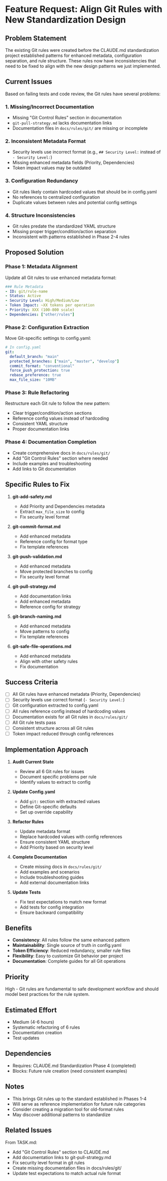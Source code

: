 # Feature Request: Align Git Rules with New Standardization Design

## Problem Statement
The existing Git rules were created before the CLAUDE.md standardization project established patterns for enhanced metadata, configuration separation, and rule structure. These rules now have inconsistencies that need to be fixed to align with the new design patterns we just implemented.

## Current Issues
Based on failing tests and code review, the Git rules have several problems:

### 1. Missing/Incorrect Documentation
- Missing "Git Control Rules" section in documentation
- `git-pull-strategy.md` lacks documentation links
- Documentation files in `docs/rules/git/` are missing or incomplete

### 2. Inconsistent Metadata Format
- Security levels use incorrect format (e.g., `## Security Level:` instead of `- Security Level:`)
- Missing enhanced metadata fields (Priority, Dependencies)
- Token impact values may be outdated

### 3. Configuration Redundancy
- Git rules likely contain hardcoded values that should be in config.yaml
- No references to centralized configuration
- Duplicate values between rules and potential config settings

### 4. Structure Inconsistencies
- Git rules predate the standardized YAML structure
- Missing proper trigger/condition/action separation
- Inconsistent with patterns established in Phase 2-4 rules

## Proposed Solution

### Phase 1: Metadata Alignment
Update all Git rules to use enhanced metadata format:
```yaml
### Rule Metadata
- ID: git/rule-name
- Status: Active
- Security Level: High/Medium/Low
- Token Impact: ~XX tokens per operation
- Priority: XXX (100-800 scale)
- Dependencies: ["other/rules"]
```

### Phase 2: Configuration Extraction
Move Git-specific settings to config.yaml:
```yaml
# In config.yaml
git:
  default_branch: "main"
  protected_branches: ["main", "master", "develop"]
  commit_format: "conventional"
  force_push_protection: true
  rebase_preference: true
  max_file_size: "10MB"
```

### Phase 3: Rule Refactoring
Restructure each Git rule to follow the new pattern:
- Clear trigger/condition/action sections
- Reference config values instead of hardcoding
- Consistent YAML structure
- Proper documentation links

### Phase 4: Documentation Completion
- Create comprehensive docs in `docs/rules/git/`
- Add "Git Control Rules" section where needed
- Include examples and troubleshooting
- Add links to Git documentation

## Specific Rules to Fix

1. **git-add-safety.md**
   - Add Priority and Dependencies metadata
   - Extract `max_file_size` to config
   - Fix security level format

2. **git-commit-format.md**
   - Add enhanced metadata
   - Reference config for format type
   - Fix template references

3. **git-push-validation.md**
   - Add enhanced metadata
   - Move protected branches to config
   - Fix security level format

4. **git-pull-strategy.md**
   - Add documentation links
   - Add enhanced metadata
   - Reference config for strategy

5. **git-branch-naming.md**
   - Add enhanced metadata
   - Move patterns to config
   - Fix template references

6. **git-safe-file-operations.md**
   - Add enhanced metadata
   - Align with other safety rules
   - Fix documentation

## Success Criteria
- [ ] All Git rules have enhanced metadata (Priority, Dependencies)
- [ ] Security levels use correct format (`- Security Level:`)
- [ ] Git configuration extracted to config.yaml
- [ ] All rules reference config instead of hardcoding values
- [ ] Documentation exists for all Git rules in `docs/rules/git/`
- [ ] All Git rule tests pass
- [ ] Consistent structure across all Git rules
- [ ] Token impact reduced through config references

## Implementation Approach

1. **Audit Current State**
   - Review all 6 Git rules for issues
   - Document specific problems per rule
   - Identify values to extract to config

2. **Update Config.yaml**
   - Add `git:` section with extracted values
   - Define Git-specific defaults
   - Set up override capability

3. **Refactor Rules**
   - Update metadata format
   - Replace hardcoded values with config references
   - Ensure consistent YAML structure
   - Add Priority based on security level

4. **Complete Documentation**
   - Create missing docs in `docs/rules/git/`
   - Add examples and scenarios
   - Include troubleshooting guides
   - Add external documentation links

5. **Update Tests**
   - Fix test expectations to match new format
   - Add tests for config integration
   - Ensure backward compatibility

## Benefits
- **Consistency**: All rules follow the same enhanced pattern
- **Maintainability**: Single source of truth in config.yaml
- **Token Efficiency**: Reduced redundancy, smaller rule files
- **Flexibility**: Easy to customize Git behavior per project
- **Documentation**: Complete guides for all Git operations

## Priority
High - Git rules are fundamental to safe development workflow and should model best practices for the rule system.

## Estimated Effort
- Medium (4-6 hours)
- Systematic refactoring of 6 rules
- Documentation creation
- Test updates

## Dependencies
- Requires: CLAUDE.md Standardization Phase 4 (completed)
- Blocks: Future rule creation (need consistent examples)

## Notes
- This brings Git rules up to the standard established in Phases 1-4
- Will serve as reference implementation for future rule categories
- Consider creating a migration tool for old-format rules
- May discover additional patterns to standardize

## Related Issues
From TASK.md:
- Add "Git Control Rules" section to CLAUDE.md
- Add documentation links to git-pull-strategy.md
- Fix security level format in git rules
- Create missing documentation files in docs/rules/git/
- Update test expectations to match actual rule format